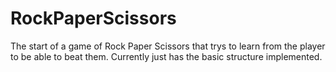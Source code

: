 # RockPaperScissors
The start of a game of Rock Paper Scissors that trys to learn from the player to be able to beat them.
Currently just has the basic structure implemented.
